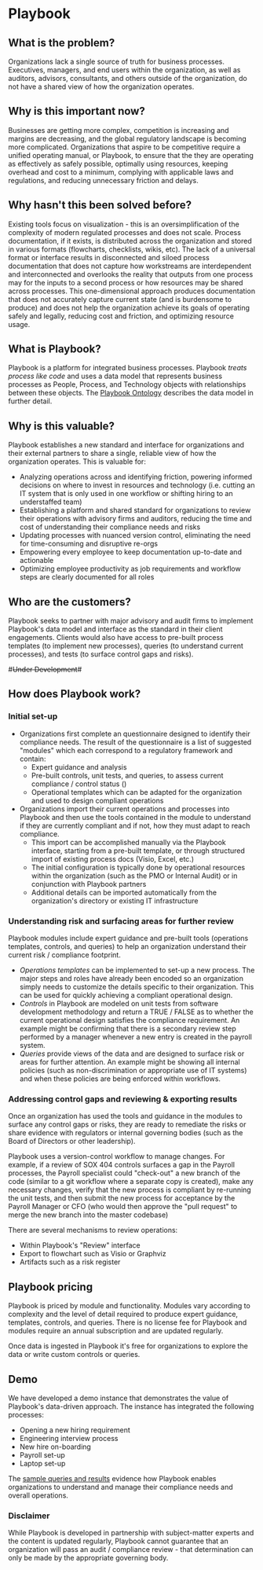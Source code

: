 # Playbook

## What is the problem?

Organizations lack a single source of truth for business processes. Executives, managers, and end users within the organization, as well as auditors, advisors, consultants, and others outside of the organization, do not have a shared view of how the organization operates.

## Why is this important now?

Businesses are getting more complex, competition is increasing and margins are decreasing, and the global regulatory landscape is becoming more complicated. Organizations that aspire to be competitive require a unified operating manual, or Playbook, to ensure that the they are operating as effectively as safely possible, optimally using resources, keeping overhead and cost to a minimum, complying with applicable laws and regulations, and reducing unnecessary friction and delays.

## Why hasn't this been solved before?

Existing tools focus on visualization - this is an oversimplification of the complexity of modern regulated processes and does not scale. Process documentation, if it exists, is distributed across the organization and stored in various formats (flowcharts, checklists, wikis, etc). The lack of a universal format or interface results in disconnected and siloed process documentation that does not capture how workstreams are interdependent and interconnected and overlooks the reality that outputs from one process may for the inputs to a second process or how resources may be shared across processes. This one-dimensional approach produces documentation that does not accurately capture current state (and is burdensome to produce) and does not help the organization achieve its goals of operating safely and legally, reducing cost and friction, and optimizing resource usage.

## What is Playbook?

Playbook is a platform for integrated business processes. Playbook *treats process like code* and uses a data model that represents business processes as People, Process, and Technology objects with relationships between these objects. The [Playbook Ontology](https://github.com/paulejarvis/Playbook/blob/master/Data%20Structure%20and%20Ontology/Playbook%20Ontology.md) describes the data model in further detail.

## Why is this valuable?

Playbook establishes a new standard and interface for organizations and their external partners to share a single, reliable view of how the organization operates. This is valuable for:

* Analyzing operations across and identifying friction, powering informed decisions on where to invest in resources and technology (i.e. cutting an IT system that is only used in one workflow or shifting hiring to an understaffed team)
* Establishing a platform and shared standard for organizations to review their operations with advisory firms and auditors, reducing the time and cost of understanding their compliance needs and risks
* Updating processes with nuanced version control, eliminating the need for time-consuming and disruptive re-orgs
* Empowering every employee to keep documentation up-to-date and actionable
* Optimizing employee productivity as job requirements and workflow steps are clearly documented for all roles

## Who are the customers?

Playbook seeks to partner with major advisory and audit firms to implement Playbook's data model and interface as the standard in their client engagements. Clients would also have access to pre-built process templates (to implement new processes), queries (to understand current processes), and tests (to surface control gaps and risks).

#~~~~Under Development~~~~#

## How does Playbook work?

### Initial set-up

* Organizations first complete an questionnaire designed to identify their compliance needs. The result of the questionnaire is a list of suggested "modules" which each correspond to a regulatory framework and contain:
  * Expert guidance and analysis
  * Pre-built controls, unit tests, and queries, to assess current compliance / control status ()
  * Operational templates which can be adapted for the organization and used to design compliant operations
* Organizations import their current operations and processes into Playbook and then use the tools contained in the module to understand if they are currently compliant and if not, how they must adapt to reach compliance.
  * This import can be accomplished manually via the Playbook interface, starting from a pre-built template, or through structured import of existing process docs (Visio, Excel, etc.)
  * The initial configuration is typically done by operational resources within the organization (such as the PMO or Internal Audit) or in conjunction with Playbook partners
  * Additional details can be imported automatically from the organization's directory or existing IT infrastructure  

### Understanding risk and surfacing areas for further review

Playbook modules include expert guidance and pre-built tools (operations templates, controls, and queries) to help an organization understand their current risk / compliance footprint.

* *Operations templates* can be implemented to set-up a new process. The major steps and roles have already been encoded so an organization simply needs to customize the details specific to their organization. This can be used for quickly achieving a compliant operational design.
* *Controls* in Playbook are modeled on unit tests from software development methodology and return a TRUE / FALSE as to whether the current operational design satisfies the compliance requirement. An example might be confirming that there is a secondary review step performed by a manager whenever a new entry is created in the payroll system.
* *Queries* provide views of the data and are designed to surface risk or areas for further attention. An example might be showing all internal policies (such as non-discrimination or appropriate use of IT systems) and when these policies are being enforced within workflows.

### Addressing control gaps and reviewing & exporting results

Once an organization has used the tools and guidance in the modules to surface any control gaps or risks, they are ready to remediate the risks or share evidence with regulators or internal governing bodies (such as the Board of Directors or other leadership).

Playbook uses a version-control workflow to manage changes. For example, if a review of SOX 404 controls surfaces a gap in the Payroll processes, the Payroll specialist could "check-out" a new branch of the code (similar to a git workflow where a separate copy is created), make any necessary changes, verify that the new process is compliant by re-running the unit tests, and then submit the new process for acceptance by the Payroll Manager or CFO (who would then approve the "pull request" to merge the new branch into the master codebase)

There are several mechanisms to review operations:
* Within Playbook's "Review" interface
* Export to flowchart such as Visio or Graphviz
* Artifacts such as a risk register

## Playbook pricing

Playbook is priced by module and functionality. Modules vary according to complexity and the level of detail required to produce expert guidance, templates, controls, and queries. There is no license fee for Playbook and modules require an annual subscription and are updated regularly.

Once data is ingested in Playbook it's free for organizations to explore the data or write custom controls or queries.

## Demo

We have developed a demo instance that demonstrates the value of Playbook's data-driven approach. The instance has integrated the following processes:
* Opening a new hiring requirement
* Engineering interview process
* New hire on-boarding
* Payroll set-up
* Laptop set-up

The [sample queries and results](https://github.com/paulejarvis/Playbook/blob/master/Demo/Queries%20and%20Unit%20Tests/Sample%20Queries%20and%20Screenshots.md) evidence how Playbook enables organizations to understand and manage their compliance needs and overall operations.

### Disclaimer

While Playbook is developed in partnership with subject-matter experts and the content is updated regularly, Playbook cannot guarantee that an organization will pass an audit / compliance review - that determination can only be made by the appropriate governing body.
